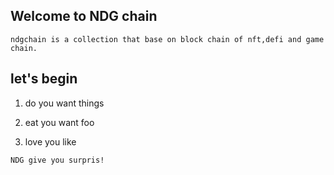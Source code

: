 ## Welcome to NDG chain

`ndgchain is a collection that base on block chain of nft,defi and game chain.`

## let's begin

1. do you want things

2. eat you want foo

3. love you like

`NDG give you surpris!`





